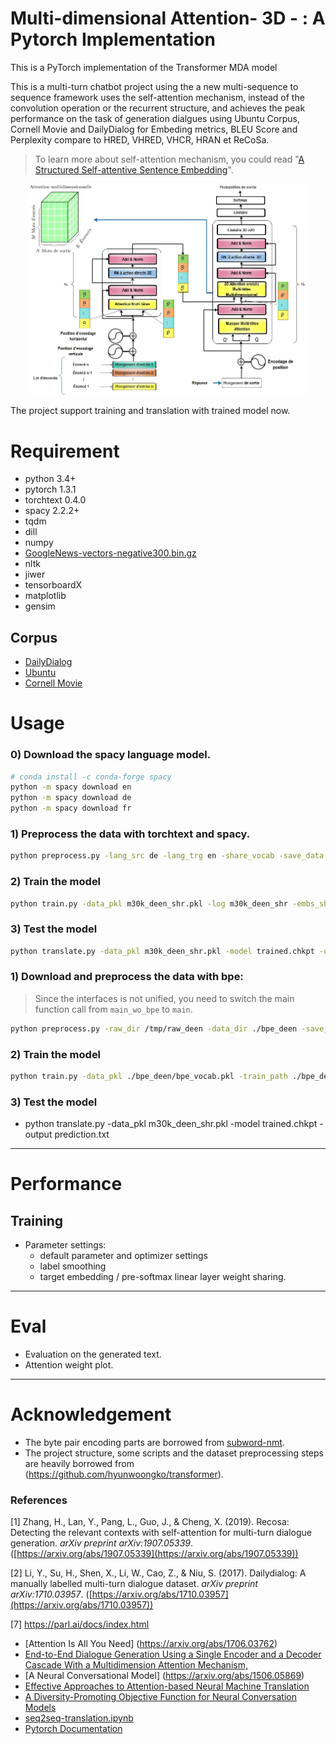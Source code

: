#  Multi-dimensional Attention- 3D - : A Pytorch Implementation

This is a PyTorch implementation of the Transformer MDA model


This is a multi-turn chatbot project using the a new multi-sequence to sequence framework uses the self-attention mechanism, instead of the convolution operation or the recurrent structure, and achieves the peak performance on the task of generation dialgues using Ubuntu Corpus, Cornell Movie and DailyDialog for Embeding metrics, BLEU Score and Perplexity compare to HRED, VHRED, VHCR, HRAN et ReCoSa.

> To learn more about self-attention mechanism, you could read "[A Structured Self-attentive Sentence Embedding](https://arxiv.org/abs/1703.03130)".

<p align="center">
<img src="https://github.com/belainine/TransformerMDA/blob/master/MDA.jpg" width="450">
</p>


The project support training and translation with trained model now.


# Requirement
- python 3.4+
- pytorch 1.3.1
- torchtext 0.4.0
- spacy 2.2.2+
- tqdm
- dill
- numpy
- [GoogleNews-vectors-negative300.bin.gz](https://github.com/mmihaltz/word2vec-GoogleNews-vectors)
- nltk
- jiwer
- tensorboardX
- matplotlib
- gensim

## Corpus
- [DailyDialog](http://www.aclweb.org/anthology/I17-1099)
- [Ubuntu](https://arxiv.org/abs/1506.08909)
- [Cornell Movie](https://www.cs.cornell.edu/~cristian/Cornell_Movie-Dialogs_Corpus.html)

# Usage

### 0) Download the spacy language model.
```bash
# conda install -c conda-forge spacy 
python -m spacy download en
python -m spacy download de
python -m spacy download fr
```

### 1) Preprocess the data with torchtext and spacy.
```bash
python preprocess.py -lang_src de -lang_trg en -share_vocab -save_data m30k_deen_shr.pkl
```

### 2) Train the model
```bash
python train.py -data_pkl m30k_deen_shr.pkl -log m30k_deen_shr -embs_share_weight -proj_share_weight -label_smoothing -save_model trained -b 256 -warmup 128000 -epoch 400
```

### 3) Test the model
```bash
python translate.py -data_pkl m30k_deen_shr.pkl -model trained.chkpt -output prediction.txt
```
### 1) Download and preprocess the data with bpe:

> Since the interfaces is not unified, you need to switch the main function call from `main_wo_bpe` to `main`.

```bash
python preprocess.py -raw_dir /tmp/raw_deen -data_dir ./bpe_deen -save_data bpe_vocab.pkl -codes codes.txt -prefix deen
```

### 2) Train the model
```bash
python train.py -data_pkl ./bpe_deen/bpe_vocab.pkl -train_path ./bpe_deen/deen-train -val_path ./bpe_deen/deen-val -log deen_bpe -embs_share_weight -proj_share_weight -label_smoothing -save_model trained -b 256 -warmup 128000 -epoch 400
```

### 3) Test the model
- python translate.py -data_pkl m30k_deen_shr.pkl -model trained.chkpt -output prediction.txt
---
# Performance
## Training

- Parameter settings:
  - default parameter and optimizer settings
  - label smoothing 
  - target embedding / pre-softmax linear layer weight sharing. 
  
---
# Eval
  - Evaluation on the generated text.
  - Attention weight plot.
---
# Acknowledgement
- The byte pair encoding parts are borrowed from [subword-nmt](https://github.com/rsennrich/subword-nmt/).
- The project structure, some scripts and the dataset preprocessing steps are heavily borrowed from (https://github.com/hyunwoongko/transformer).


### References

<a id="1">[1]</a> Zhang, H., Lan, Y., Pang, L., Guo, J., & Cheng, X. (2019). Recosa: Detecting the relevant contexts with self-attention for multi-turn dialogue generation. *arXiv preprint arXiv:1907.05339*. ([https://arxiv.org/abs/1907.05339](https://arxiv.org/abs/1907.05339))

<a id="2">[2]</a> Li, Y., Su, H., Shen, X., Li, W., Cao, Z., & Niu, S. (2017). Dailydialog: A manually labelled multi-turn dialogue dataset. *arXiv preprint arXiv:1710.03957*. ([https://arxiv.org/abs/1710.03957](https://arxiv.org/abs/1710.03957))

<a id="7">[7]</a> https://parl.ai/docs/index.html
- [Attention Is All You Need] (https://arxiv.org/abs/1706.03762)
- [End-to-End Dialogue Generation Using a Single Encoder and a Decoder Cascade With a Multidimension Attention Mechanism,](https://ieeexplore.ieee.org/abstract/document/9723498)
- [A Neural Conversational Model] (https://arxiv.org/abs/1506.05869)
- [Effective Approaches to Attention-based Neural Machine Translation](https://arxiv.org/abs/1508.04025)
- [A Diversity-Promoting Objective Function for Neural Conversation Models](https://arxiv.org/pdf/1510.03055.pdf)
- [seq2seq-translation.ipynb](https://github.com/spro/practical-pytorch/blob/master/seq2seq-translation/seq2seq-translation.ipynb)
- [Pytorch Documentation](https://pytorch.org/docs/0.3.0/)
